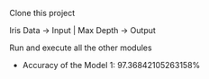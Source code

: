 Clone this project

Iris Data  -> Input | Max Depth -> Output
                                   
Run and execute all the other modules

* Accuracy of the Model 1: 97.36842105263158%